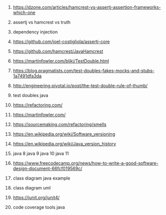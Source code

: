 1) https://dzone.com/articles/hamcrest-vs-assertj-assertion-frameworks-which-one

2) assertj vs hamcrest vs truth

3) dependency injection

4) https://github.com/joel-costigliola/assertj-core

5) https://github.com/hamcrest/JavaHamcrest

6) https://martinfowler.com/bliki/TestDouble.html

7) https://blog.pragmatists.com/test-doubles-fakes-mocks-and-stubs-1a7491dfa3da

8) http://engineering.pivotal.io/post/the-test-double-rule-of-thumb/

9) test doubles java

10) https://refactoring.com/

11) https://martinfowler.com/

12) https://sourcemaking.com/refactoring/smells

13) https://en.wikipedia.org/wiki/Software_versioning

14) https://en.wikipedia.org/wiki/Java_version_history

15) java 8 java 9 java 10 java 11

16) https://www.freecodecamp.org/news/how-to-write-a-good-software-design-document-66fcf019569c/

17) class diagram java example

18) class diagram uml

19) https://junit.org/junit4/

20) code coverage tools java



